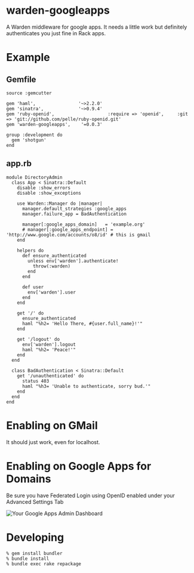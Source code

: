 warden-googleapps
=================

A Warden middleware for google apps.  It needs a little work but definitely authenticates you just fine in Rack apps.

Example
=======
Gemfile
-------
    source :gemcutter

    gem 'haml',                '~>2.2.0'
    gem 'sinatra',             '~>0.9.4'
    gem 'ruby-openid',                    :require => 'openid',     :git => 'git://github.com/pelle/ruby-openid.git'
    gem 'warden-googleapps',    '=0.0.3'

    group :development do
      gem 'shotgun'
    end

app.rb
------
    module DirectoryAdmin
      class App < Sinatra::Default
        disable :show_errors
        disable :show_exceptions

        use Warden::Manager do |manager|
          manager.default_strategies :google_apps
          manager.failure_app = BadAuthentication

          manager[:google_apps_domain]   = 'example.org'
          # manager[:google_apps_endpoint] = 'http://www.google.com/accounts/o8/id' # this is gmail
        end

        helpers do
          def ensure_authenticated
            unless env['warden'].authenticate!
              throw(:warden)
            end
          end

          def user
            env['warden'].user
          end
        end

        get '/' do
          ensure_authenticated
          haml "%h2= 'Hello There, #{user.full_name}!'"
        end

        get '/logout' do
          env['warden'].logout
          haml "%h2= 'Peace!'"
        end
      end

      class BadAuthentication < Sinatra::Default
        get '/unauthenticated' do
          status 403
          haml "%h3= 'Unable to authenticate, sorry bud.'"
        end
      end
    end

Enabling on GMail
==================
It should just work, even for localhost.

Enabling on Google Apps for Domains
===================================
Be sure you have Federated Login using OpenID enabled under your Advanced Settings Tab

![Your Google Apps Admin Dashboard](http://img.skitch.com/20100103-cdjtbyyw2xsbwya92r6gcd47hr.jpg "Check the box to enable")

Developing
==========
    % gem install bundler
    % bundle install
    % bundle exec rake repackage
